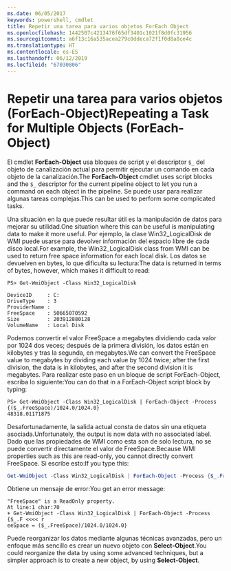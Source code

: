 ```yaml
---
ms.date: 06/05/2017
keywords: powershell, cmdlet
title: Repetir una tarea para varios objetos ForEach Object
ms.openlocfilehash: 1442507c4213476f65df3401c1021f8d0fc31956
ms.sourcegitcommit: a6f13c16a535acea279c0ddeca72f1f0d8a8ce4c
ms.translationtype: HT
ms.contentlocale: es-ES
ms.lasthandoff: 06/12/2019
ms.locfileid: "67030806"
---
```

# <a name="repeating-a-task-for-multiple-objects-foreach-object"></a><span data-ttu-id="62841-103">Repetir una tarea para varios objetos (ForEach-Object)</span><span class="sxs-lookup"><span data-stu-id="62841-103">Repeating a Task for Multiple Objects (ForEach-Object)</span></span>

<span data-ttu-id="62841-104">El cmdlet **ForEach-Object** usa bloques de script y el descriptor `$_` del objeto de canalización actual para permitir ejecutar un comando en cada objeto de la canalización.</span><span class="sxs-lookup"><span data-stu-id="62841-104">The **ForEach-Object** cmdlet uses script blocks and the `$_` descriptor for the current pipeline object to let you run a command on each object in the pipeline.</span></span> <span data-ttu-id="62841-105">Se puede usar para realizar algunas tareas complejas.</span><span class="sxs-lookup"><span data-stu-id="62841-105">This can be used to perform some complicated tasks.</span></span>

<span data-ttu-id="62841-106">Una situación en la que puede resultar útil es la manipulación de datos para mejorar su utilidad.</span><span class="sxs-lookup"><span data-stu-id="62841-106">One situation where this can be useful is manipulating data to make it more useful.</span></span> <span data-ttu-id="62841-107">Por ejemplo, la clase Win32_LogicalDisk de WMI puede usarse para devolver información del espacio libre de cada disco local.</span><span class="sxs-lookup"><span data-stu-id="62841-107">For example, the Win32_LogicalDisk class from WMI can be used to return free space information for each local disk.</span></span> <span data-ttu-id="62841-108">Los datos se devuelven en bytes, lo que dificulta su lectura:</span><span class="sxs-lookup"><span data-stu-id="62841-108">The data is returned in terms of bytes, however, which makes it difficult to read:</span></span>

```
PS> Get-WmiObject -Class Win32_LogicalDisk

DeviceID     : C:
DriveType    : 3
ProviderName :
FreeSpace    : 50665070592
Size         : 203912880128
VolumeName   : Local Disk
```

<span data-ttu-id="62841-109">Podemos convertir el valor FreeSpace a megabytes dividiendo cada valor por 1024 dos veces; después de la primera división, los datos están en kilobytes y tras la segunda, en megabytes.</span><span class="sxs-lookup"><span data-stu-id="62841-109">We can convert the FreeSpace value to megabytes by dividing each value by 1024 twice; after the first division, the data is in kilobytes, and after the second division it is megabytes.</span></span> <span data-ttu-id="62841-110">Para realizar este paso en un bloque de script ForEach-Object, escriba lo siguiente:</span><span class="sxs-lookup"><span data-stu-id="62841-110">You can do that in a ForEach-Object script block by typing:</span></span>

```
PS> Get-WmiObject -Class Win32_LogicalDisk | ForEach-Object -Process {($_.FreeSpace)/1024.0/1024.0}
48318.01171875
```

<span data-ttu-id="62841-111">Desafortunadamente, la salida actual consta de datos sin una etiqueta asociada.</span><span class="sxs-lookup"><span data-stu-id="62841-111">Unfortunately, the output is now data with no associated label.</span></span> <span data-ttu-id="62841-112">Dado que las propiedades de WMI como esta son de solo lectura, no se puede convertir directamente el valor de FreeSpace.</span><span class="sxs-lookup"><span data-stu-id="62841-112">Because WMI properties such as this are read-only, you cannot directly convert FreeSpace.</span></span> <span data-ttu-id="62841-113">Si escribe esto:</span><span class="sxs-lookup"><span data-stu-id="62841-113">If you type this:</span></span>

```powershell
Get-WmiObject -Class Win32_LogicalDisk | ForEach-Object -Process {$_.FreeSpace = ($_.FreeSpace)/1024.0/1024.0}
```

<span data-ttu-id="62841-114">Obtiene un mensaje de error:</span><span class="sxs-lookup"><span data-stu-id="62841-114">You get an error message:</span></span>

```output
"FreeSpace" is a ReadOnly property.
At line:1 char:70
+ Get-WmiObject -Class Win32_LogicalDisk | ForEach-Object -Process {$_.F <<<< r
eeSpace = ($_.FreeSpace)/1024.0/1024.0}
```

<span data-ttu-id="62841-115">Puede reorganizar los datos mediante algunas técnicas avanzadas, pero un enfoque más sencillo es crear un nuevo objeto con **Select-Object**.</span><span class="sxs-lookup"><span data-stu-id="62841-115">You could reorganize the data by using some advanced techniques, but a simpler approach is to create a new object, by using **Select-Object**.</span></span>
